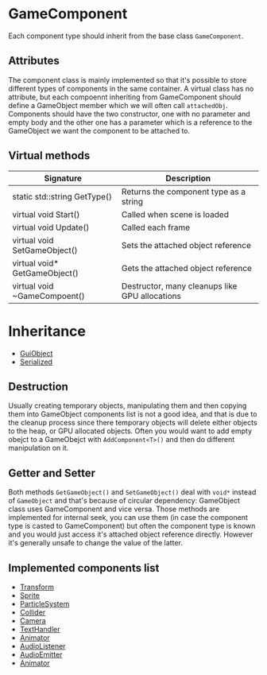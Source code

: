 # GameComponent
Each component type should inherit from the base class `GameComponent`.
## Attributes
The component class is mainly implemented so that it's possible to store different types of components in the same container. A virtual class has no attribute, but each compoennt inheriting from GameComponent should define a GameObject member which we will often call `attachedObj`. 
Components should have the two constructor, one with no parameter and empty body and the other one has a parameter which is a reference to the GameObject we want the component to be attached to.
## Virtual methods
|Signature|Description|
|---|---|
static std::string GetType()     | Returns the component type as a string
virtual void Start()             | Called when scene is loaded
virtual void Update()            | Called each frame
virtual void SetGameObject()     | Sets the attached object reference
virtual void* GetGameObject()    | Gets the attached object reference
virtual void ~GameCompoent()     | Destructor, many cleanups like GPU allocations
# Inheritance
+ [GuiObject](GuiObject.html)
+ [Serialized](Serialized.html)
## Destruction
Usually creating temporary objects, manipulating them and then copying them into GameObject components list is not a good idea, and that is due to the cleanup process since there temporary objects will delete either objects to the heap, or GPU allocated objects. Often you would want to add empty obejct to a GameObejct with `AddComponent<T>()` and then do different manipulation on it.
## Getter and Setter
Both methods `GetGameObject()` and `SetGameObject()`  deal with `void*` instead of `GameObject` and that's because of circular dependency: GameObject class uses GameComponent and vice versa.
Those methods are implemented for internal seek, you can use them (in case the component type is casted to GameComponent) but often the component type is known and you would just access it's attached object reference directly. However it's generally unsafe to change the value of the latter.
## Implemented components list
+ [Transform](Transform.html)
+ [Sprite](Sprite.html)
+ [ParticleSystem](ParticleSystem.html)
+ [Collider](Collider.html)
+ [Camera](Camera.html)
+ [TextHandler](TextHandler.html)
+ [Animator](Animator.html)
+ [AudioListener](AudioListener.html)
+ [AudioEmitter](AudioEmitter.html)
+ [Animator](Animator.html)